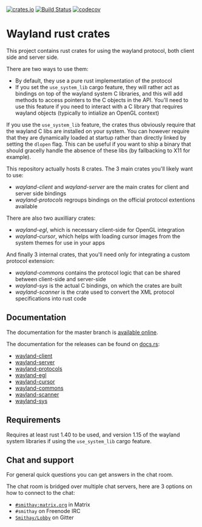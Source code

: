 [![crates.io](http://meritbadge.herokuapp.com/wayland-client)](https://crates.io/crates/wayland-client)
[![Build Status](https://travis-ci.org/Smithay/wayland-rs.svg?branch=master)](https://travis-ci.org/Smithay/wayland-rs)
[![codecov](https://codecov.io/gh/Smithay/wayland-rs/branch/master/graph/badge.svg)](https://codecov.io/gh/Smithay/wayland-rs)

# Wayland rust crates

This project contains rust crates for using the wayland protocol, both client side and server side.

There are two ways to use them:

- By default, they use a pure rust implementation of the protocol
- If you set the `use_system_lib` cargo feature, they will rather act as bindings on top of the wayland system C
  libraries, and this will add methods to access pointers to the C objects in the API. You'll need to use this
  feature if you need to interact with a C library that requires wayland objects (typically to intialize an
  OpenGL context)

If you use the `use_system_lib` feature, the crates thus obviously require that the wayland C libs are installed
on your system. You can however require that they are dynamically loaded at startup rather than directly
linked by setting the `dlopen` flag. This can be useful if you want to ship a binary that should gracelly
handle the absence of these libs (by fallbacking to X11 for example).

This repository actually hosts 8 crates. The 3 main crates you'll likely want to use:

- *wayland-client* and *wayland-server* are the main crates for client and server side bindings
- *wayland-protocols* regroups bindings on the official protocol extentions available

There are also two auxilliary crates:

- *wayland-egl*, which is necessary client-side for OpenGL integration
- *wayland-cursor*, which helps with loading cursor images from the system themes for use in your apps

And finally 3 internal crates, that you'll need only for integrating a custom protocol extension:

- *wayland-commons* contains the protocol logic that can be shared between client-side and server-side
- *wayland-sys* is the actual C bindings, on which the crates are built
- *wayland-scanner* is the crate used to convert the XML protocol specifications into rust code

## Documentation

The documentation for the master branch is [available online](https://smithay.github.io/wayland-rs/).

The documentation for the releases can be found on [docs.rs](https://docs.rs/):

 - [wayland-client](https://docs.rs/wayland-client/)
 - [wayland-server](https://docs.rs/wayland-server/)
 - [wayland-protocols](https://docs.rs/wayland-protocols/)
 - [wayland-egl](https://docs.rs/wayland-egl/)
 - [wayland-cursor](https://docs.rs/wayland-cursor/)
 - [wayland-commons](https://docs.rs/wayland-commons/)
 - [wayland-scanner](https://docs.rs/wayland-scanner/)
 - [wayland-sys](https://docs.rs/wayland-sys/)

## Requirements

Requires at least rust 1.40 to be used, and version 1.15 of the wayland system libraries if using the
`use_system_lib` cargo feature.

## Chat and support

For general quick questions you can get answers in the chat room.

The chat room is bridged over multiple chat servers, here are 3 options on how to connect to the chat:

- [`#smithay:matrix.org`](https://matrix.to/#/#smithay:matrix.org) in Matrix
- `#smithay` on Freenode IRC
- [`Smithay/Lobby`](https://gitter.im/smithay/Lobby) on Gitter
